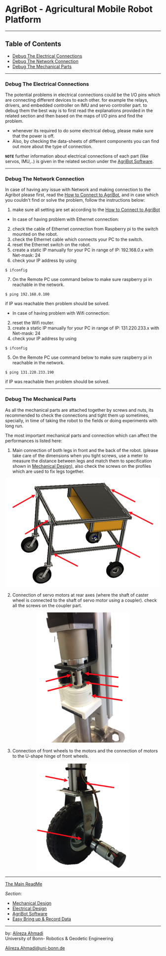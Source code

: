 # AgriBot - Agricultural Mobile Robot Platform

---

## Table of Contents
- [Debug The Electrical Connections](https://github.com/PRBonn/agribot/blob/master/doc/dedug.md#debug-the-electrical-connections)
- [Debug The Network Connection](https://github.com/PRBonn/agribot/blob/master/doc/dedug.md#debug-the-network-connection)
- [Debug The Mechanical Parts](https://github.com/PRBonn/agribot/blob/master/doc/debug.md#debug-the-mechanical-parts)

---

### Debug The Electrical Connections

The potential problems in electrical connections could be the I/O pins which are connecting different devices to each other. for example the relays, drivers, and embedded controller on IMU and servo controller part. 
to debug them the best way is to first read the explanations provided in the related section and then based on the maps of I/O pins and find the problem.

* whenever its required to do some electrical debug, please make sure that the power is off.
* Also, by checking the data-sheets of different components you can find out more about the type of connection.

**`NOTE`** further information about electrical connections of each part (like servos, IMU,..) is given in the related section under the [AgriBot Software](https://github.com/PRBonn/agribot/blob/master/doc/api.md).

---

### Debug The Network Connection

In case of having any issue with Network and making connection to the Agribot please first, read the [How to Connect to AgriBot](https://github.com/PRBonn/agribot/blob/master/doc/recorddata.md#how-to-connect-to-agribot), and in case which you couldn't find or solve the problem, follow the instructions below:


1. make sure all setting are set according to the [How to Connect to AgriBot](https://github.com/PRBonn/agribot/blob/master/doc/recorddata.md#how-to-connect-to-agribot)

* In case of having problem with Ethernet connection: 
2. check the cable of Ethernet connection from Raspberry pi to the switch mounted on the robot.
3. check the Ethernet cable which connects your PC to the switch.
4. reset the Ethernet switch on the robot. 
5. create a static IP manually for your PC in range of IP: 192.168.0.x with Net-mask: 24
6. check your IP address by using 

```
$ ifconfig
```

7. On the Remote PC use command below to make sure raspberry pi in reachable in the network.

```
$ ping 192.168.0.100 
```
if IP was reachable then problem should be solved.

* In case of having problem with Wifi connection: 
2. reset the Wifi router.
3. create a static IP manually for your PC in range of IP: 131.220.233.x with Net-mask: 24
4. check your IP address by using 

```
$ ifconfig
```

5. On the Remote PC use command below to make sure raspberry pi in reachable in the network.

```
$ ping 131.220.233.190 
```
if IP was reachable then problem should be solved.

---

### Debug The Mechanical Parts

As all the mechanical parts are attached together by screws and nuts, its recommended to check the connections and tight them up sometimes, specially, in time of taking the robot to the fields or doing experiments with long run. 

The most important mechanical parts and connection which can affect the performances is listed here:

1. Main connection of both legs in front and the back of the robot. (please take care of the dimensions when you tight screws, use a meter to measure the distance between legs and match them to specification shown in [Mechanical Design](https://github.com/PRBonn/agribot/blob/master/doc/mec.md)), also check the screws on the  profiles which are used to fix legs together.  

<div align="center"><img src="/doc/images/mec_con.png" alt="mec_con" width="500" title="mec_con"/></div>

2. Connection of servo motors at rear axes (where the shaft of caster wheel is connected to the shaft of servo motor using a coupler). check all the screws on the coupler part.

<div align="center"><img src="/doc/images/mec_servo.png" alt="mec_servo" width="300" title="mec_servo"/></div>

3. Connection of front wheels to the motors and the connection of motors to the U-shape hinge of front wheels.

<div align="center"><img src="/doc/images/mec_emg.png" alt="mec_emg" width="300" title="mec_emg"/></div>

---

[The Main ReadMe](https://github.com/PRBonn/agribot/blob/master/README.md)

*Section*:
- [Mechanical Design](https://github.com/PRBonn/agribot/blob/master/doc/mec.md)
- [Electrical  Design](https://github.com/PRBonn/agribot/blob/master/doc/elec.md)
- [AgriBot Software](https://github.com/PRBonn/agribot/blob/master/doc/api.md) 
- [Easy Bring up & Record Data](https://github.com/PRBonn/agribot/blob/master/doc/recorddata.md) 

--- 
 by: [Alireza Ahmadi](https://github.com/alirezaahmadi)                                     
 University of Bonn- Robotics & Geodetic Engineering

 Alireza.Ahmadi@uni-bonn.de          







